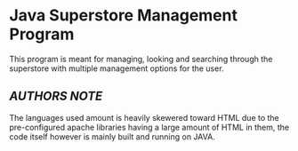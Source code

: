 # Java Superstore Management Program

This program is meant for managing, looking and searching through the superstore with multiple management options for the user.

## ***AUTHORS NOTE***

The languages used amount is heavily skewered toward HTML due to the pre-configured apache libraries having a large amount of HTML in them, the code itself however is mainly built and running on JAVA.